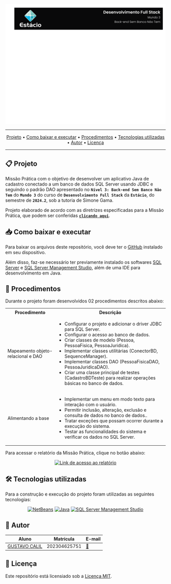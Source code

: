 ![Capa do projeto com logo da Estácio](./logo_m3.svg)

<div align="center">

---

[Projeto](#-projeto) • [Como baixar e executar](#-como-baixar-e-executar) • [Procedimentos](#-procedimentos) • [Tecnologias utilizadas](#-tecnologias-utilizadas) • [Autor](#-autor) • [Licença](#-licença)

---

</div>

## 📋 Projeto

Missão Prática com o objetivo de desenvolver um aplicativo Java de cadastro conectado a um banco de dados SQL Server usando JDBC e seguindo o padrão DAO apresentado no **`Nível 3: Back-end Sem Banco Não Tem`** do **`Mundo 3`** do curso de **`Desenvolvimento Full Stack`** da **`Estácio`**, do semestre de **`2024.2`**, sob a tutoria de Simone Gama.

Projeto elaborado de acordo com as diretrizes especificadas para a Missão Prática, que podem ser conferidas [**`clicando aqui`**](https://sway.cloud.microsoft/s/G2pmewi1ksVR72or/embed).

## 📥 Como baixar e executar

Para baixar os arquivos deste repositório, você deve ter o [GitHub](https://github.com/) instalado em seu dispositivo.

Além disso, faz-se necessário ter previamente instalado os softwares [SQL Server](https://www.microsoft.com/pt-br/sql-server/sql-server-downloads) e [SQL Server Management Studio](https://learn.microsoft.com/en-us/sql/ssms/download-sql-server-management-studio-ssms?view=sql-server-ver16#download-ssms), além de uma IDE para desenvolvimento em Java.

## 🔗 Procedimentos

Durante o projeto foram desenvolvidos 02 procedimentos descritos abaixo:

<table>
  <tr>
    <th>Procedimento</th>
    <th>Descrição</th>
  </tr>
  <tr>
    <td>Mapeamento objeto-relacional e DAO</td>
    <td>
      <ul>
        <li>Configurar o projeto e adicionar o driver JDBC para SQL Server.</li>
        <li>Configurar o acesso ao banco de dados.</li>
        <li>Criar classes de modelo (Pessoa, PessoaFisica, PessoaJuridica).</li>
        <li>Implementar classes utilitárias (ConectorBD, SequenceManager).</li>
        <li>Implementar classes DAO (PessoaFisicaDAO, PessoaJuridicaDAO).</li>
        <li>Criar uma classe principal de testes (CadastroBDTeste) para realizar operações básicas no banco de dados.</li>
      </ul>
    </td>
  </tr>
  <tr>
    <td>Alimentando a base</td>
    <td>
      <ul>
        <li>Implementar um menu em modo texto para interação com o usuário.</li>
        <li>Permitir inclusão, alteração, exclusão e consulta de dados no banco de dados..</li>
        <li>Tratar exceções que possam ocorrer durante a execução do sistema.</li>
        <li>Testar as funcionalidades do sistema e verificar os dados no SQL Server.</li>
      </ul>
    </td>
  </tr>
</table>

Para acessar o relatório da Missão Prática, clique no botão abaixo:

<div align="center">

[![Link de acesso ao relatório](https://img.shields.io/badge/-Acesse%20o%20relatório-000000?style=for-the-badge)](./Relatório%20da%20Missão%20Prática.pdf)

</div>

## 🛠 Tecnologias utilizadas

Para a construção e execução do projeto foram utilizadas as seguintes tecnologias:

<div align="center">

[![NetBeans](https://img.shields.io/badge/-NetBeans-1B6AC6?style=for-the-badge&logo=apachenetbeanside&logoColor=white)](https://netbeans.apache.org/front/main/download/index.html) [![Java](https://img.shields.io/badge/-Java-e82d2c?style=for-the-badge&logo=java&logoColor=white)](https://www.oracle.com/br/java/technologies/downloads/) [![SQL Server Management Studio](https://img.shields.io/badge/-SQL%20Server%20Management%20Studio-2f2f2f?style=for-the-badge)](https://learn.microsoft.com/en-us/sql/ssms/download-sql-server-management-studio-ssms?view=sql-server-ver16#download-ssms)
</div>

## 👥 Autor

| Aluno                                                  | Matrícula    | E-mail                                      |
| ------------------------------------------------------ | ------------ | ------------------------------------------- |
| [GUSTAVO CALIL](https://github.com/gustavocalil-github) | 202304625751 | [📧](mailto:202304625751@alunos.estacio.br) |

## 📃 Licença

Este repositório está licensiado sob a [Licença MIT](./LICENSE.txt).

<div align=center>

</div>
